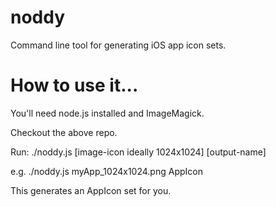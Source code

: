 # noddy
Command line tool for generating iOS app icon sets.

# How to use it...

You'll need node.js installed and ImageMagick.

Checkout the above repo.

Run: ./noddy.js [image-icon ideally 1024x1024] [output-name]

e.g. ./noddy.js myApp_1024x1024.png AppIcon

This generates an AppIcon set for you.
